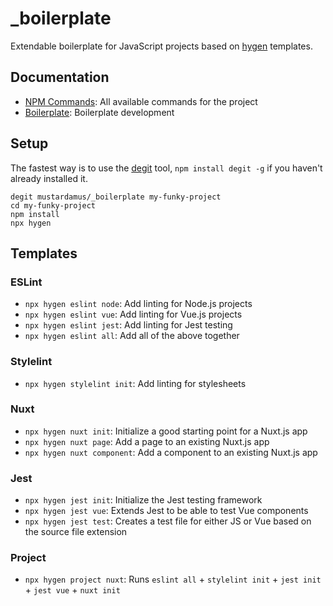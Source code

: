 # _boilerplate

Extendable boilerplate for JavaScript projects based on
[hygen](http://www.hygen.io/quick-start) templates.

## Documentation

- [NPM Commands](./docs/npm-commands.md): All available commands for the project
- [Boilerplate](./docs/boilerplate.md): Boilerplate development
<!-- inject:readme:docs-link -->

## Setup

The fastest way is to use the [degit](https://github.com/Rich-Harris/degit)
tool, `npm install degit -g` if you haven't already installed it.

```
degit mustardamus/_boilerplate my-funky-project
cd my-funky-project
npm install
npx hygen
```

## Templates

### ESLint

- `npx hygen eslint node`: Add linting for Node.js projects
- `npx hygen eslint vue`: Add linting for Vue.js projects
- `npx hygen eslint jest`: Add linting for Jest testing
- `npx hygen eslint all`: Add all of the above together

### Stylelint

- `npx hygen stylelint init`: Add linting for stylesheets

### Nuxt

- `npx hygen nuxt init`: Initialize a good starting point for a Nuxt.js app
- `npx hygen nuxt page`: Add a page to an existing Nuxt.js app
- `npx hygen nuxt component`: Add a component to an existing Nuxt.js app

### Jest

- `npx hygen jest init`: Initialize the Jest testing framework
- `npx hygen jest vue`: Extends Jest to be able to test Vue components
- `npx hygen jest test`: Creates a test file for either JS or Vue based on the
  source file extension

### Project

- `npx hygen project nuxt`: Runs `eslint all` + `stylelint init` + `jest init` +
  `jest vue` + `nuxt init`
